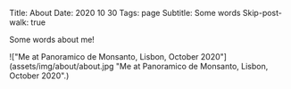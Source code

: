 Title: About
Date: 2020 10 30
Tags: page
Subtitle: Some words
Skip-post-walk: true

Some words about me!

!["Me at Panoramico de Monsanto, Lisbon, October 2020"](assets/img/about/about.jpg "Me at Panoramico de Monsanto, Lisbon, October 2020".)
